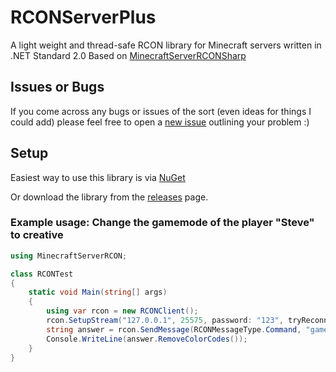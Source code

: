 # RCONServerPlus
A light weight and thread-safe RCON library for Minecraft servers written in .NET Standard 2.0 Based on [MinecraftServerRCONSharp](https://github.com/ShineSmile/MinecraftServerRCON)

## Issues or Bugs
If you come across any bugs or issues of the sort (even ideas for things I could add) please feel free to open a [new issue](https://github.com/Dannode36/RCONServerPlus/issues/new) outlining your problem :)

## Setup
Easiest way to use this library is via [NuGet](https://www.nuget.org/packages/RCONServerPlus)

Or download the library from the [releases](https://github.com/Dannode36/MinecraftServerRCONPlus/releases) page.

### Example usage: Change the gamemode of the player "Steve" to creative
```C#
using MinecraftServerRCON;

class RCONTest
{
    static void Main(string[] args)
    {
        using var rcon = new RCONClient();
        rcon.SetupStream("127.0.0.1", 25575, password: "123", tryReconnect: true);
        string answer = rcon.SendMessage(RCONMessageType.Command, "gamemode creative Steve");
        Console.WriteLine(answer.RemoveColorCodes());
    }
}
```
